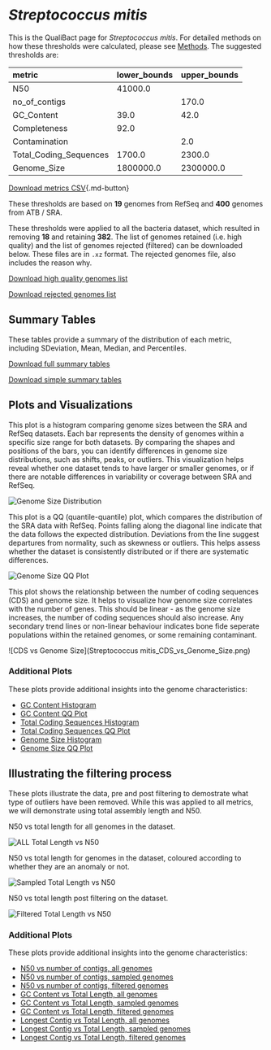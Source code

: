 # *Streptococcus mitis*

This is the QualiBact page for *Streptococcus mitis*. For detailed methods on how these thresholds were calculated, please see [Methods](../../methods.md).
The suggested thresholds are: 

| metric                 | lower_bounds   | upper_bounds   |
|:-----------------------|:---------------|:---------------|
| N50                    | 41000.0        |                |
| no_of_contigs          |                | 170.0          |
| GC_Content             | 39.0           | 42.0           |
| Completeness           | 92.0           |                |
| Contamination          |                | 2.0            |
| Total_Coding_Sequences | 1700.0         | 2300.0         |
| Genome_Size            | 1800000.0      | 2300000.0      |

[Download metrics CSV](Streptococcus_mitis_metrics.csv){.md-button}


These thresholds are based on **19** genomes from RefSeq and **400** genomes from ATB / SRA.

These thresholds were applied to all the bacteria dataset, which resulted in removing **18** and retaining **382**.
The list of genomes retained (i.e. high quality) and the list of genomes rejected (filtered) can be downloaded below. These files are in `.xz` format. The rejected genomes file, also includes the reason why.

[Download high quality genomes list](Streptococcus_mitis_high_quality_genomes.csv.xz)


[Download rejected genomes list](Streptococcus_mitis_filtered_out_genomes.csv.xz)



## Summary Tables
These tables provide a summary of the distribution of each metric, including SDeviation, Mean, Median, and Percentiles.

[Download full summary tables](summary.csv)

[Download simple summary tables](selected_summary.csv)

## Plots and Visualizations

This plot is a histogram comparing genome sizes between the SRA and RefSeq datasets. Each bar represents the density of genomes within a specific size range for both datasets. By comparing the shapes and positions of the bars, you can identify differences in genome size distributions, such as shifts, peaks, or outliers. This visualization helps reveal whether one dataset tends to have larger or smaller genomes, or if there are notable differences in variability or coverage between SRA and RefSeq.

![Genome Size Distribution](Genome_Size_refseq_histogram_kde.png)

This plot is a QQ (quantile-quantile) plot, which compares the distribution of the SRA data with RefSeq. Points falling along the diagonal line indicate that the data follows the expected distribution. Deviations from the line suggest departures from normality, such as skewness or outliers. This helps assess whether the dataset is consistently distributed or if there are systematic differences.

![Genome Size QQ Plot](Genome_Size_refseq_qqplot.png)

This plot shows the relationship between the number of coding sequences (CDS) and genome size. It helps to visualize how genome size correlates with the number of genes. This should be linear - as the genome size increases, the number of coding sequences should also increase. Any secondary trend lines or non-linear behaviour indicates bone fide seperate populations within the retained genomes, or some remaining contaminant. 

![CDS vs Genome Size](Streptococcus mitis_CDS_vs_Genome_Size.png)

### Additional Plots

These plots provide additional insights into the genome characteristics:

- [GC Content Histogram](GC_Content_refseq_histogram_kde.png)
- [GC Content QQ Plot](GC_Content_refseq_qqplot.png)
- [Total Coding Sequences Histogram](Total_Coding_Sequences_refseq_histogram_kde.png)
- [Total Coding Sequences QQ Plot](Total_Coding_Sequences_refseq_qqplot.png)
- [Genome Size Histogram](Genome_Size_refseq_histogram_kde.png)
- [Genome Size QQ Plot](Genome_Size_refseq_qqplot.png)
## Illustrating the filtering process
These plots illustrate the data, pre and post filtering to demostrate what type of outliers have been removed. While this was applied to all metrics, we will demonstrate using total assembly length and N50.

N50 vs total length for all genomes in the dataset.

![ALL Total Length vs N50](Streptococcus_mitis_all_total_length_N50.png)

N50 vs total length for genomes in the dataset, coloured according to whether they are an anomaly or not.

![Sampled Total Length vs N50](Streptococcus_mitis_sample_total_length_N50.png)

N50 vs total length post filtering on the dataset.

![Filtered Total Length vs N50](Streptococcus_mitis_filt_total_length_N50.png)

### Additional Plots

These plots provide additional insights into the genome characteristics:

- [N50 vs number of contigs, all genomes](Streptococcus_mitis_all_N50_number.png)
- [N50 vs number of contigs, sampled genomes](Streptococcus_mitis_sample_N50_number.png)
- [N50 vs number of contigs, filtered genomes](Streptococcus_mitis_filt_N50_number.png)
- [GC Content vs Total Length, all genomes](Streptococcus_mitis_all_total_length_GC_Content.png)
- [GC Content vs Total Length, sampled genomes](Streptococcus_mitis_sample_total_length_GC_Content.png)
- [GC Content vs Total Length, filtered genomes](Streptococcus_mitis_filt_total_length_GC_Content.png)
- [Longest Contig vs Total Length, all genomes](Streptococcus_mitis_all_total_length_longest.png)
- [Longest Contig vs Total Length, sampled genomes](Streptococcus_mitis_sample_total_length_longest.png)
- [Longest Contig vs Total Length, filtered genomes](Streptococcus_mitis_filt_total_length_longest.png)
